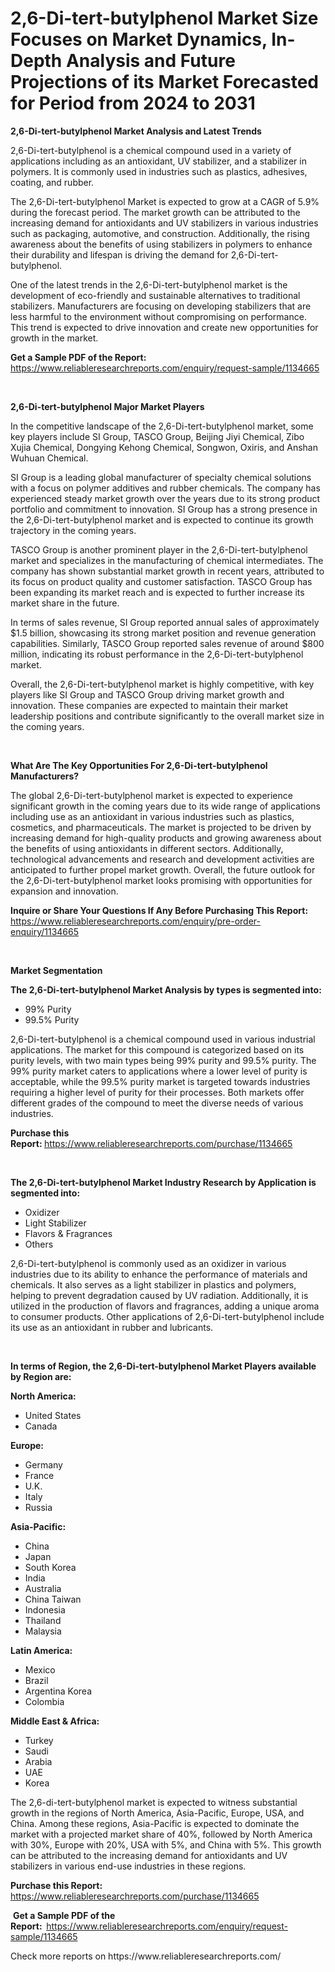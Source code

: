 <p><h1>2,6-Di-tert-butylphenol Market Size Focuses on Market Dynamics, In-Depth Analysis and Future Projections of its Market Forecasted for Period from 2024 to 2031</h1></p><p><strong>2,6-Di-tert-butylphenol Market Analysis and Latest Trends</strong></p>
<p><p>2,6-Di-tert-butylphenol is a chemical compound used in a variety of applications including as an antioxidant, UV stabilizer, and a stabilizer in polymers. It is commonly used in industries such as plastics, adhesives, coating, and rubber.</p><p>The 2,6-Di-tert-butylphenol Market is expected to grow at a CAGR of 5.9% during the forecast period. The market growth can be attributed to the increasing demand for antioxidants and UV stabilizers in various industries such as packaging, automotive, and construction. Additionally, the rising awareness about the benefits of using stabilizers in polymers to enhance their durability and lifespan is driving the demand for 2,6-Di-tert-butylphenol.</p><p>One of the latest trends in the 2,6-Di-tert-butylphenol market is the development of eco-friendly and sustainable alternatives to traditional stabilizers. Manufacturers are focusing on developing stabilizers that are less harmful to the environment without compromising on performance. This trend is expected to drive innovation and create new opportunities for growth in the market.</p></p>
<p><strong>Get a Sample PDF of the Report:&nbsp;</strong> <a href="https://www.reliableresearchreports.com/enquiry/request-sample/1134665">https://www.reliableresearchreports.com/enquiry/request-sample/1134665</a></p>
<p>&nbsp;</p>
<p><strong>2,6-Di-tert-butylphenol Major Market Players</strong></p>
<p><p>In the competitive landscape of the 2,6-Di-tert-butylphenol market, some key players include SI Group, TASCO Group, Beijing Jiyi Chemical, Zibo Xujia Chemical, Dongying Kehong Chemical, Songwon, Oxiris, and Anshan Wuhuan Chemical. </p><p>SI Group is a leading global manufacturer of specialty chemical solutions with a focus on polymer additives and rubber chemicals. The company has experienced steady market growth over the years due to its strong product portfolio and commitment to innovation. SI Group has a strong presence in the 2,6-Di-tert-butylphenol market and is expected to continue its growth trajectory in the coming years.</p><p>TASCO Group is another prominent player in the 2,6-Di-tert-butylphenol market and specializes in the manufacturing of chemical intermediates. The company has shown substantial market growth in recent years, attributed to its focus on product quality and customer satisfaction. TASCO Group has been expanding its market reach and is expected to further increase its market share in the future.</p><p>In terms of sales revenue, SI Group reported annual sales of approximately $1.5 billion, showcasing its strong market position and revenue generation capabilities. Similarly, TASCO Group reported sales revenue of around $800 million, indicating its robust performance in the 2,6-Di-tert-butylphenol market.</p><p>Overall, the 2,6-Di-tert-butylphenol market is highly competitive, with key players like SI Group and TASCO Group driving market growth and innovation. These companies are expected to maintain their market leadership positions and contribute significantly to the overall market size in the coming years.</p></p>
<p>&nbsp;</p>
<p><strong>What Are The Key Opportunities For 2,6-Di-tert-butylphenol Manufacturers?</strong></p>
<p><p>The global 2,6-Di-tert-butylphenol market is expected to experience significant growth in the coming years due to its wide range of applications including use as an antioxidant in various industries such as plastics, cosmetics, and pharmaceuticals. The market is projected to be driven by increasing demand for high-quality products and growing awareness about the benefits of using antioxidants in different sectors. Additionally, technological advancements and research and development activities are anticipated to further propel market growth. Overall, the future outlook for the 2,6-Di-tert-butylphenol market looks promising with opportunities for expansion and innovation.</p></p>
<p><strong>Inquire or Share Your Questions If Any Before Purchasing This Report:</strong> <a href="https://www.reliableresearchreports.com/enquiry/pre-order-enquiry/1134665">https://www.reliableresearchreports.com/enquiry/pre-order-enquiry/1134665</a></p>
<p>&nbsp;</p>
<p><strong>Market Segmentation</strong></p>
<p><strong>The 2,6-Di-tert-butylphenol Market Analysis by types is segmented into:</strong></p>
<p><ul><li>99% Purity</li><li>99.5% Purity</li></ul></p>
<p><p>2,6-Di-tert-butylphenol is a chemical compound used in various industrial applications. The market for this compound is categorized based on its purity levels, with two main types being 99% purity and 99.5% purity. The 99% purity market caters to applications where a lower level of purity is acceptable, while the 99.5% purity market is targeted towards industries requiring a higher level of purity for their processes. Both markets offer different grades of the compound to meet the diverse needs of various industries.</p></p>
<p><strong>Purchase this Report:&nbsp;</strong><a href="https://www.reliableresearchreports.com/purchase/1134665">https://www.reliableresearchreports.com/purchase/1134665</a></p>
<p>&nbsp;</p>
<p><strong>The 2,6-Di-tert-butylphenol Market Industry Research by Application is segmented into:</strong></p>
<p><ul><li>Oxidizer</li><li>Light Stabilizer</li><li>Flavors & Fragrances</li><li>Others</li></ul></p>
<p><p>2,6-Di-tert-butylphenol is commonly used as an oxidizer in various industries due to its ability to enhance the performance of materials and chemicals. It also serves as a light stabilizer in plastics and polymers, helping to prevent degradation caused by UV radiation. Additionally, it is utilized in the production of flavors and fragrances, adding a unique aroma to consumer products. Other applications of 2,6-Di-tert-butylphenol include its use as an antioxidant in rubber and lubricants.</p></p>
<p>&nbsp;</p>
<p><strong>In terms of Region, the 2,6-Di-tert-butylphenol Market Players available by Region are:</strong></p>
<p>
    <p> <strong> North America: </strong>
        <ul>
            <li>United States</li>
            <li>Canada</li>
        </ul>
        </p> 
    <p> <strong> Europe: </strong>
        <ul>
            <li>Germany</li>
            <li>France</li>
            <li>U.K.</li>
            <li>Italy</li>
            <li>Russia</li>
        </ul>
        </p> 
    <p> <strong> Asia-Pacific: </strong>
        <ul>
            <li>China</li>
            <li>Japan</li>
            <li>South Korea</li>
            <li>India</li>
            <li>Australia</li>
            <li>China Taiwan</li>
            <li>Indonesia</li>
            <li>Thailand</li>
            <li>Malaysia</li>
        </ul>
        </p> 
    <p> <strong> Latin America: </strong>
        <ul>
            <li>Mexico</li>
            <li>Brazil</li>
            <li>Argentina Korea</li>
            <li>Colombia</li>
        </ul>
        </p> 
    <p> <strong> Middle East & Africa: </strong>
        <ul>
            <li>Turkey</li>
            <li>Saudi</li>
            <li>Arabia</li>
            <li>UAE</li>
            <li>Korea</li>
        </ul>
    </p>
    </p>
<p><p>The 2,6-di-tert-butylphenol market is expected to witness substantial growth in the regions of North America, Asia-Pacific, Europe, USA, and China. Among these regions, Asia-Pacific is expected to dominate the market with a projected market share of 40%, followed by North America with 30%, Europe with 20%, USA with 5%, and China with 5%. This growth can be attributed to the increasing demand for antioxidants and UV stabilizers in various end-use industries in these regions.</p></p>
<p><strong>Purchase this Report: </strong><a href="https://www.reliableresearchreports.com/purchase/1134665">https://www.reliableresearchreports.com/purchase/1134665</a></p>
<p>&nbsp;<strong>Get a Sample PDF of the Report:&nbsp;&nbsp;</strong><a href="https://www.reliableresearchreports.com/enquiry/request-sample/1134665">https://www.reliableresearchreports.com/enquiry/request-sample/1134665</a></p>
<p><strong></strong></p>
<p>Check more reports on https://www.reliableresearchreports.com/</p>